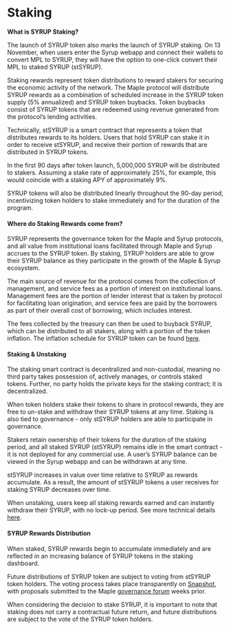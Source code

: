 # Staking

**What is SYRUP Staking?**

The launch of SYRUP token also marks the launch of SYRUP staking. On 13 November, when users enter the Syrup webapp and connect their wallets to convert MPL to SYRUP, they will have the option to one-click convert their MPL to staked SYRUP (stSYRUP).

Staking rewards represent token distributions to reward stakers for securing the economic activity of the network. The Maple protocol will distribute SYRUP rewards as a combination of scheduled increase in the SYRUP token supply (5% annualized) and SYRUP token buybacks. Token buybacks consist of SYRUP tokens that are redeemed using revenue generated from the protocol’s lending activities.

Technically, stSYRUP is a smart contract that represents a token that distributes rewards to its holders. Users that hold SYRUP can stake it in order to receive stSYRUP, and receive their portion of rewards that are distributed in SYRUP tokens.

In the first 90 days after token launch, 5,000,000 SYRUP will be distributed to stakers. Assuming a stake rate of approximately 25%, for example, this would coincide with a staking APY of approximately 9%.

SYRUP tokens will also be distributed linearly throughout the 90-day period, incentivizing token holders to stake immediately and for the duration of the program.

#### **Where do Staking Rewards come from?** <a href="#where-do-staking-rewards-come-from" id="where-do-staking-rewards-come-from"></a>

SYRUP represents the governance token for the Maple and Syrup protocols, and all value from institutional loans facilitated through Maple and Syrup accrues to the SYRUP token. By staking, SYRUP holders are able to grow their SYRUP balance as they participate in the growth of the Maple & Syrup ecosystem.

The main source of revenue for the protocol comes from the collection of management, and service fees as a portion of interest on institutional loans. Management fees are the portion of lender interest that is taken by protocol for facilitating loan origination, and service fees are paid by the borrowers as part of their overall cost of borrowing, which includes interest.

The fees collected by the treasury can then be used to buyback SYRUP, which can be distributed to all stakers, along with a portion of the token inflation. The inflation schedule for SYRUP token can be found [here](https://community.maple.finance/t/mip-010-syrup-token-launch-and-mpl-syrup-conversion/334).

#### **Staking & Unstaking** <a href="#staking-and-unstaking" id="staking-and-unstaking"></a>

The staking smart contract is decentralized and non-custodial, meaning no third party takes possession of, actively manages, or controls staked tokens. Further, no party holds the private keys for the staking contract; it is decentralized.

When token holders stake their tokens to share in protocol rewards, they are free to un-stake and withdraw their SYRUP tokens at any time. Staking is also tied to governance - only stSYRUP holders are able to participate in governance.

Stakers retain ownership of their tokens for the duration of the staking period, and all staked SYRUP (stSYRUP) remains idle in the smart contract - it is not deployed for any commercial use. A user’s SYRUP balance can be viewed in the Syrup webapp and can be withdrawn at any time.

stSYRUP increases in value over time relative to SYRUP as rewards accumulate. As a result, the amount of stSYRUP tokens a user receives for staking SYRUP decreases over time.

When unstaking, users keep all staking rewards earned and can instantly withdraw their SYRUP, with no lock-up period. See more technical details [here](https://syrup.gitbook.io/syrup/syrup-token/staking-smart-contract-details).

#### **SYRUP Rewards Distribution** <a href="#syrup-rewards-distribution" id="syrup-rewards-distribution"></a>

When staked, SYRUP rewards begin to accumulate immediately and are reflected in an increasing balance of SYRUP tokens in the staking dashboard.

Future distributions of SYRUP token are subject to voting from stSYRUP token holders. The voting process takes place transparently on [Snapshot](https://snapshot.org/#/maple.eth), with proposals submitted to the Maple [governance forum](https://community.maple.finance/) weeks prior.

When considering the decision to stake SYRUP, it is important to note that staking does not carry a contractual future return, and future distributions are subject to the vote of the SYRUP token holders.
